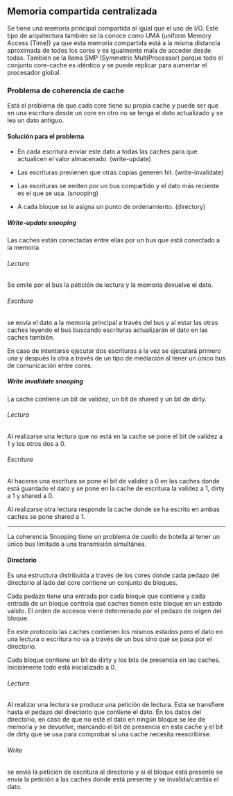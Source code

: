 ## Memoria compartida centralizada

Se tiene una memoria principal compartida al igual que el uso de I/O. Este tipo de arquitectura también se la conoce como UMA (uniform Memory Access (Time)) ya que esta memoria compartida está a la misma distancia aproximada de todos los cores y es igualmente mala de acceder desde todas. También se la llama SMP (Symmetric MultiProcessor) porque todo el conjunto core-cache es idéntico y se puede replicar para aumentar el procesador global.

### Problema de coherencia de cache

Está el problema de que cada core tiene su propia cache y puede ser que en una escritura desde un core en otro no se tenga el dato actualizado y se lea un dato antiguo.

#### Solución para el problema

- En cada escritura enviar este dato a todas las caches para que actualicen el valor almacenado. (write-update)
- Las escrituras previenen que otras copias generen hit. (write-invalidate)


- Las escrituras se emiten por un bus compartido y el dato más reciente es el que se usa. (snooping)
-  A cada bloque se le asigna un punto de ordenamiento. (directory)

##### Write-update snooping

Las caches están conectadas entre ellas por un bus que está conectado a la memoria.

###### Lectura

Se emite por el bus la petición de lectura y la memoria devuelve el dato.

###### Escritura

se envía el dato a la memoria principal a través del bus y al estar las otras caches leyendo el bus buscando escrituras actualizarán el dato en las caches también.

En caso de intentarse ejecutar dos escrituras a la vez se ejecutará primero una y después la otra a través de un tipo de mediación al tener un único bus de comunicación entre cores.

##### Write invalidate snooping

La cache contiene un bit de validez, un bit de shared y un bit de dirty.

###### Lectura

Al realizarse una lectura que no está en la cache se pone el bit de validez a 1 y los otros dos a 0.

###### Escritura

Al hacerse una escritura se pone el bit de validez a 0 en las caches donde está guardado el dato y se pone en la cache de escritura la validez a 1, dirty a 1 y shared a 0.

Al realizarse otra lectura responde la cache donde se ha escrito en ambas caches se pone shared a 1.

---

La coherencia Snooping tiene un problema de cuello de botella al tener un único bus limitado a una transmisión simultánea.

#### Directorio

Es una estructura distribuida a través de los cores donde cada pedazo del directorio al lado del core contiene un conjunto de bloques.

Cada pedazo tiene una entrada por cada bloque que contiene y cada entrada de un bloque controla qué caches tienen este bloque en un estado válido. El orden de accesos viene determinado por el pedazo de origen del bloque.

En este protocolo las caches contienen los mismos estados pero el dato en una lectura o escritura no va a través de un bus sino que se pasa por el directorio.

Cada bloque contiene un bit de dirty y los bits de presencia en las caches. Inicialmente todo está inicializado a 0.

###### Lectura

Al realizar una lectura se produce una petición de lectura. Esta se transfiere hasta el pedazo del directorio que contiene el dato. En los datos del directorio, en caso de que no esté el dato en ningún bloque se lee de memoria y se devuelve, marcando el bit de presencia en esta cache y el bit de dirty que se usa para comprobar si una cache necesita reescribirse.

###### Write

se envia la petición de escritura al directorio y si el bloque está presente se envía la petición a las caches donde está presente y se invalida/cambia el dato.